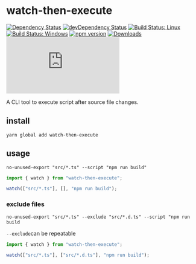 # watch-then-execute

[![Dependency Status](https://david-dm.org/plantain-00/watch-then-execute.svg)](https://david-dm.org/plantain-00/watch-then-execute)
[![devDependency Status](https://david-dm.org/plantain-00/watch-then-execute/dev-status.svg)](https://david-dm.org/plantain-00/watch-then-execute#info=devDependencies)
[![Build Status: Linux](https://travis-ci.org/plantain-00/watch-then-execute.svg?branch=master)](https://travis-ci.org/plantain-00/watch-then-execute)
[![Build Status: Windows](https://ci.appveyor.com/api/projects/status/github/plantain-00/watch-then-execute?branch=master&svg=true)](https://ci.appveyor.com/project/plantain-00/watch-then-execute/branch/master)
[![npm version](https://badge.fury.io/js/watch-then-execute.svg)](https://badge.fury.io/js/watch-then-execute)
[![Downloads](https://img.shields.io/npm/dm/watch-then-execute.svg)](https://www.npmjs.com/package/watch-then-execute)
[![type-coverage](https://img.shields.io/badge/dynamic/json.svg?label=type-coverage&prefix=%E2%89%A5&suffix=%&query=$.typeCoverage.atLeast&uri=https%3A%2F%2Fraw.githubusercontent.com%2Fplantain-00%2Fwatch-then-execute%2Fmaster%2Fpackage.json)](https://github.com/plantain-00/watch-then-execute)

A CLI tool to execute script after source file changes.

## install

`yarn global add watch-then-execute`

## usage

`no-unused-export "src/*.ts" --script "npm run build"`

```ts
import { watch } from "watch-then-execute";

watch(["src/*.ts"], [], "npm run build");
```

### exclude files

`no-unused-export "src/*.ts" --exclude "src/*.d.ts" --script "npm run build`

`--exclude`can be repeatable

```ts
import { watch } from "watch-then-execute";

watch(["src/*.ts"], ["src/*.d.ts"], "npm run build");
```
